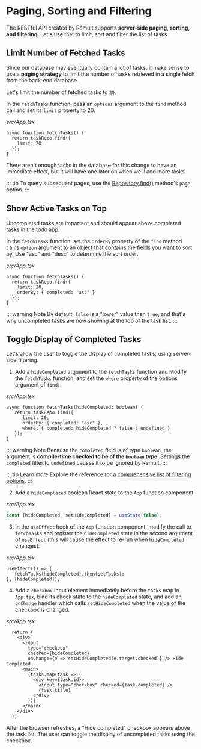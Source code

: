 # Paging, Sorting and Filtering
The RESTful API created by Remult supports **server-side paging, sorting, and filtering**. Let's use that to limit, sort and filter the list of tasks.

## Limit Number of Fetched Tasks
Since our database may eventually contain a lot of tasks, it make sense to use a **paging strategy** to limit the number of tasks retrieved in a single fetch from the back-end database.

Let's limit the number of fetched tasks to `20`.

In the `fetchTasks` function, pass an `options` argument to the `find` method call and set its `limit` property to 20.

*src/App.tsx*
```ts{3}
async function fetchTasks() {
  return taskRepo.find({
    limit: 20
  });
}
```

There aren't enough tasks in the database for this change to have an immediate effect, but it will have one later on when we'll add more tasks.

::: tip
To query subsequent pages, use the [Repository.find()](../../docs/ref_repository.md#find) method's `page` option.
:::

## Show Active Tasks on Top
Uncompleted tasks are important and should appear above completed tasks in the todo app. 

In the `fetchTasks` function, set the `orderBy` property of the `find` method call's `option` argument to an object that contains the fields you want to sort by.
Use "asc" and "desc" to determine the sort order.

*src/App.tsx*
```ts{4}
async function fetchTasks() {
  return taskRepo.find({
    limit: 20,
    orderBy: { completed: "asc" }
  });
}
```

::: warning Note
By default, `false` is a "lower" value than `true`, and that's why uncompleted tasks are now showing at the top of the task list.
:::
## Toggle Display of Completed Tasks
Let's allow the user to toggle the display of completed tasks, using server-side filtering.

1. Add a `hideCompleted` argument to the `fetchTasks` function and Modify the `fetchTasks` function, and set the `where` property of the options argument of `find`:

*src/App.tsx*
```ts{1,5}
async function fetchTasks(hideCompleted: boolean) {
   return taskRepo.find({
      limit: 20,
      orderBy: { completed: "asc" },
      where: { completed: hideCompleted ? false : undefined }
   });
}
```

::: warning Note
Because the `completed` field is of type `boolean`, the argument is **compile-time checked to be of the `boolean` type**. Settings the `completed` filter to `undefined` causes it to be ignored by Remult.
:::

::: tip Learn more
Explore the reference for a [comprehensive list of filtering options](../../docs/entityFilter.md).
:::

2. Add a `hideCompleted` boolean React state to the `App` function component.

*src/App.tsx*
```ts
const [hideCompleted, setHideCompleted] = useState(false);
```

3. In the `useEffect` hook of the `App` function component, modify the call to `fetchTasks` and register the `hideCompleted` state in the second argument of `useEffect` (this will cause the effect to re-run when `hideCompleted` changes).

*src/App.tsx*
```ts{2-3}
useEffect(() => {
   fetchTasks(hideCompleted).then(setTasks);
}, [hideCompleted]);
```

4. Add a `checkbox` input element immediately before the `tasks` map in `App.tsx`, bind its check state to the `hideCompleted` state, and add an `onChange` handler which calls `setHideCompleted` when the value of the checkbox is changed.

*src/App.tsx*
```tsx{3-6}
  return (
    <div>
      <input
        type="checkbox"
        checked={hideCompleted}
        onChange={e => setHideCompleted(e.target.checked)} /> Hide Completed
      <main>
        {tasks.map(task => (
          <div key={task.id}>
            <input type="checkbox" checked={task.completed} />
            {task.title}
          </div>
        ))}
      </main>
    </div>
  );
```

After the browser refreshes, a "Hide completed" checkbox appears above the task list. The user can toggle the display of uncompleted tasks using the checkbox.
